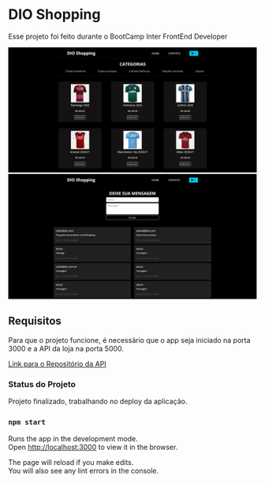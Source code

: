 # DIO Shopping 

Esse projeto foi feito durante o BootCamp Inter FrontEnd Developer

<img src="public/images/dioshopping.png"/>
<img src="public/images/diocoments.png"/>

## Requisitos

Para que o projeto funcione, é necessário que o app seja iniciado na porta 3000 e a API da loja na porta 5000.

[Link para o Repositório da API](https://github.com/Gustavogbd/api-dioshopping) 

### Status do Projeto
Projeto finalizado, trabalhando no deploy da aplicação.



### `npm start`

Runs the app in the development mode.\
Open [http://localhost:3000](http://localhost:3000) to view it in the browser.

The page will reload if you make edits.\
You will also see any lint errors in the console.


